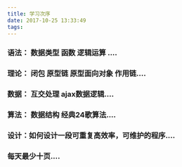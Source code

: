 ```yaml
---
title: 学习次序
date: 2017-10-25 13:33:49
tags: 
---
```


### 语法： 数据类型  函数   逻辑运算 ....

### 理论： 闭包	 原型链   原型面向对象    作用链....

### 数据： 	 互交处理		ajax数据逻辑....

### 算法： 	数据结构 		经典24歌算法....

### 设计：如何设计一段可重复高效率，可维护的程序....

### 每天最少十页....